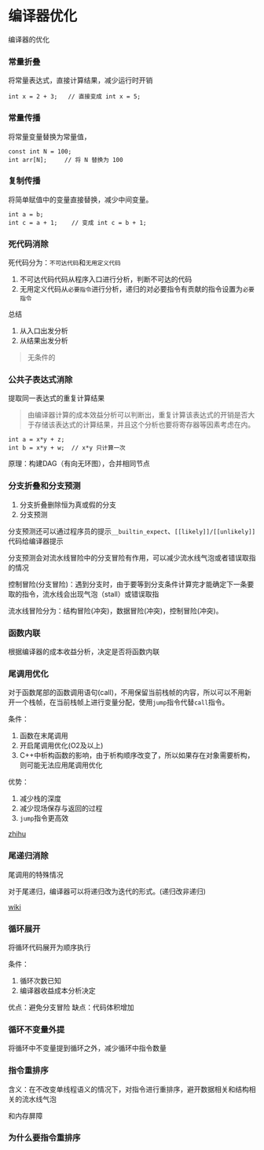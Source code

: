 # 编译器优化

编译器的优化

### 常量折叠

将常量表达式，直接计算结果，减少运行时开销
```
int x = 2 + 3;   // 直接变成 int x = 5;
```


### 常量传播

将常量变量替换为常量值，
```
const int N = 100;
int arr[N];     // 将 N 替换为 100
```

### 复制传播

将简单赋值中的变量直接替换，减少中间变量。
```
int a = b;
int c = a + 1;    // 变成 int c = b + 1;
```
### 死代码消除

死代码分为：``不可达代码``和``无用定义代码``

1. 不可达代码代码从程序入口进行分析，判断不可达的代码
2. 无用定义代码从``必要指令``进行分析，递归的对必要指令有贡献的指令设置为``必要指令``

总结
1. 从入口出发分析
2. 从结果出发分析

> 无条件的

### 公共子表达式消除

提取同一表达式的重复计算结果

> 由编译器计算的成本效益分析可以判断出，重复计算该表达式的开销是否大于存储该表达式的计算结果，并且这个分析也要将寄存器等因素考虑在内。

```
int a = x*y + z;
int b = x*y + w;  // x*y 只计算一次
```

原理：构建DAG（有向无环图），合并相同节点

### 分支折叠和分支预测

1. 分支折叠删除恒为真或假的分支
2. 分支预测

分支预测还可以通过程序员的提示``__builtin_expect``、``[[likely]]/[[unlikely]]``代码给编译器提示

分支预测会对流水线冒险中的分支冒险有作用，可以减少流水线气泡或者错误取指的情况

控制冒险(分支冒险)：遇到分支时，由于要等到分支条件计算完才能确定下一条要取的指令，流水线会出现气泡（stall）或错误取指

流水线冒险分为：结构冒险(冲突)，数据冒险(冲突)，控制冒险(冲突)。

### 函数内联

根据编译器的成本收益分析，决定是否将函数内联

### 尾调用优化

对于函数尾部的函数调用语句(call)，不用保留当前栈帧的内容，所以可以不用新开一个栈帧，在当前栈帧上进行变量分配，使用``jump``指令代替``call``指令。

条件：
1. 函数在末尾调用
2. 开启尾调用优化(O2及以上)
3. C++中析构函数的影响，由于析构顺序改变了，所以如果存在对象需要析构，则可能无法应用尾调用优化

优势：
1. 减少栈的深度
2. 减少现场保存与返回的过程
3. ``jump``指令更高效

[zhihu](https://zhuanlan.zhihu.com/p/631384756)

### 尾递归消除

尾调用的特殊情况

对于尾递归，编译器可以将递归改为迭代的形式。(递归改非递归)

[wiki](https://oi-wiki.org/lang/optimizations/#%E5%B0%BE%E8%B0%83%E7%94%A8%E4%BC%98%E5%8C%96-tail-call-optimization)

### 循环展开

将循环代码展开为顺序执行

条件：
1. 循环次数已知
2. 编译器收益成本分析决定

优点：避免分支冒险
缺点：代码体积增加

### 循环不变量外提

将循环中不变量提到循环之外，减少循环中指令数量

### 指令重排序

含义：在不改变单线程语义的情况下，对指令进行重排序，避开数据相关和结构相关的流水线气泡


和内存屏障

### 为什么要指令重排序
